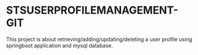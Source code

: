 # STSUSERPROFILEMANAGEMENT-GIT
This project is about retrieving/adding/updating/deleting a user profile using springboot application and mysql database.
